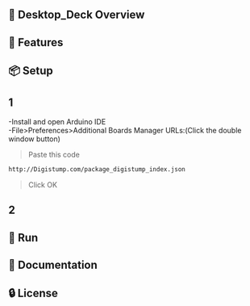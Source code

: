 ## 👀 Desktop_Deck Overview  

## 🚀 Features  

## 📦 Setup 
## 1
-Install and open Arduino IDE  
-File>Preferences>Additional Boards Manager URLs:(Click the double window button)  
>Paste this code  
```bash
http://Digistump.com/package_digistump_index.json
```
>Click OK
## 2

## 🎉 Run  

## 📜 Documentation  

## 🔒 License  
